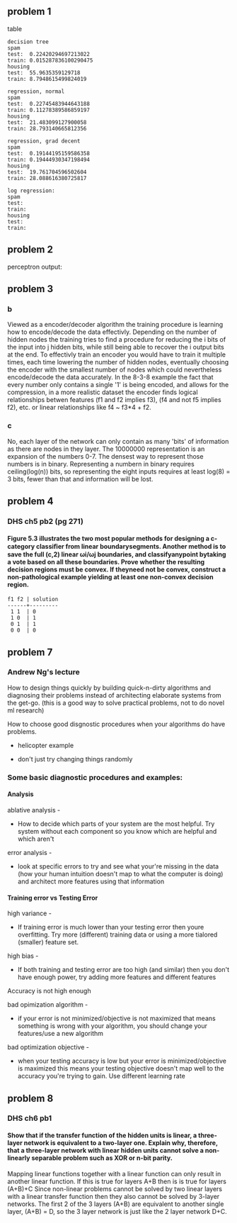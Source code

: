 ## problem 1

table

    decision tree
    spam
    test:  0.22420294697213022
    train: 0.015287836100290475
    housing
    test:  55.9635359129718
    train: 8.7948615499824019

    regression, normal
    spam
    test:  0.22745483944643188
    train: 0.11278389586859197
    housing
    test:  21.483099127900058
    train: 28.793140665812356

    regression, grad decent
    spam
    test:  0.19144195159586358
    train: 0.19444930347198494
    housing
    test:  19.761704596502604
    train: 28.088616380725817

    log regression:
    spam
    test:
    train:
    housing
    test:
    train:


## problem 2

perceptron output:


## problem 3

### b

Viewed as a encoder/decoder algorithm the training procedure is learning how to encode/decode the data effectivly. Depending on the number of hidden nodes the training tries to find a procedure for reducing the i bits of the input into j hidden bits, while still being able to recover the i output bits at the end. To effectivly train an encoder you would have to train it multiple times, each time lowering the number of hidden nodes, eventually choosing the encoder with the smallest number of nodes which could nevertheless encode/decode the data accurately. In the 8-3-8 example the fact that every number only contains a single '1' is being encoded, and allows for the compression, in a more realistic dataset the encoder finds logical relationships betwen features (f1 and f2 implies f3), (f4 and not f5 implies f2), etc. or linear relationships like f4 ~ f3*4 + f2.

### c

No, each layer of the network can only contain as many 'bits' of information as there are nodes in they layer. The 10000000 representation is an expansion of the numbers 0-7. The densest way to represent those numbers is in binary. Representing a numbern in binary requires ceiling(log(n)) bits, so representing the eight inputs requires at least log(8) = 3 bits, fewer than that and information will be lost.


## problem 4

### DHS ch5 pb2 (pg 271)

#### Figure 5.3 illustrates the two most popular methods for designing a c-category classiﬁer from linear boundarysegments. Another method is to save the full (c,2) linear ωi/ωj boundaries, and classifyanypoint bytaking a vote based on all these boundaries. Prove whether the resulting decision regions must be convex. If theyneed not be convex, construct a non-pathological example yielding at least one non-convex decision region.

    f1 f2 | solution
    ------+---------
     1 1  | 0
     1 0  | 1
     0 1  | 1
     0 0  | 0


## problem 7

### Andrew Ng's lecture

How to design things quickly by building quick-n-dirty algorithms and diagnosing their problems instead of architecting elaborate systems from the get-go. (this is a good way to solve practical problems, not to do novel ml research)

How to choose good disgnostic procedures when your algorithms do have problems.

* helicopter example

* don't just try changing things randomly

### Some basic diagnostic procedures and examples:

#### Analysis

ablative analysis -

* How to decide which parts of your system are the most helpful. Try system without each component so you know which are helpful and which aren't

error analysis -

* look at specific errors to try and see what your're missing in the data (how your human intuition doesn't map to what the computer is doing) and architect more features using that information

#### Training error vs Testing Error

high variance -

* If training error is much lower than your testing error then youre overfitting. Try more (different) training data or using a more tialored (smaller) feature set.

high bias -

* If both training and testing error are too high (and similar) then you don't have enough power, try adding more features and different features

Accuracy is not high enough

bad opimization algorithm -

* if your error is not minimized/objective is not maximized that means something is wrong with your algorithm, you should change your features/use a new algorithm

bad optimization objective -

* when your testing accuracy is low but your error is minimized/objective is maximized this means your testing objective doesn't map well to the accuracy you're trying to gain. Use different learning rate



## problem 8

### DHS ch6 pb1

#### Show that if the transfer function of the hidden units is linear, a three-layer network is equivalent to a two-layer one. Explain why, therefore, that a three-layer network with linear hidden units cannot solve a non-linearly separable problem such as XOR or n-bit parity.

Mapping linear functions together with a linear function can only result in another linear function. If this is true for layers A+B then is is true for layers (A+B)+C
Since non-linear problems cannot be solved by two linear layers with a linear transfer function then they also cannot be solved by 3-layer networks. The first 2 of the 3 layers (A+B) are equivalent to another single layer, (A+B) = D, so the 3 layer network is just like the 2 layer network D+C.
